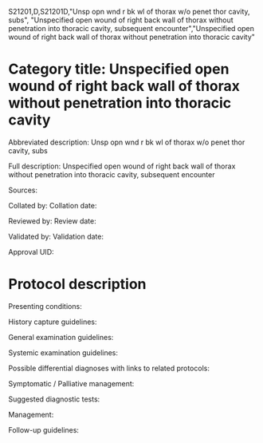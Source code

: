 S21201,D,S21201D,"Unsp opn wnd r bk wl of thorax w/o penet thor cavity, subs", "Unspecified open wound of right back wall of thorax without penetration into thoracic cavity, subsequent encounter","Unspecified open wound of right back wall of thorax without penetration into thoracic cavity"
# Category title: Unspecified open wound of right back wall of thorax without penetration into thoracic cavity

Abbreviated description: Unsp opn wnd r bk wl of thorax w/o penet thor cavity, subs

Full description: Unspecified open wound of right back wall of thorax without penetration into thoracic cavity, subsequent encounter

Sources:

Collated by:
Collation date:

Reviewed by:
Review date:

Validated by:
Validation date:

Approval UID:

# Protocol description

Presenting conditions:

History capture guidelines:

General examination guidelines:

Systemic examination guidelines:

Possible differential diagnoses with links to related protocols:

Symptomatic / Palliative management:

Suggested diagnostic tests:

Management:

Follow-up guidelines:
